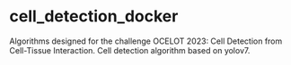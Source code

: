 # cell_detection_docker
Algorithms designed for the challenge OCELOT 2023: Cell Detection from Cell-Tissue Interaction.
Cell detection algorithm based on yolov7.
